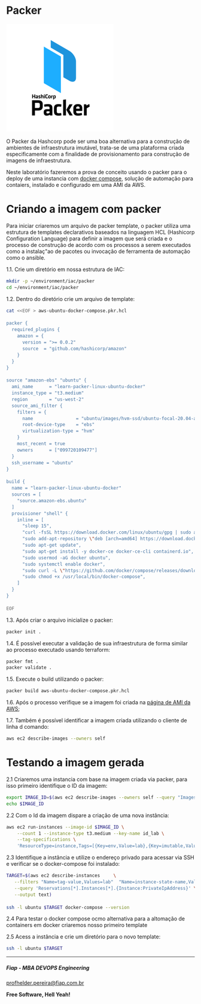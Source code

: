 # Packer

![PACKER_01](images/PACKER_01.png)

O Packer da Hashcorp pode ser uma boa alternativa para a construção de ambientes de infraestrutura imutável, trata-se de uma plataforma criada especificamente com a finalidade de provisionamento para construção de imagens de infraestrutura.

Neste laboratório fazeremos a prova de conceito usando o packer para o deploy de uma instancia com [docker compose](https://docs.docker.com/compose/), solução de automação para contaiers, instalado e configurado em uma AMI da AWS.

# Criando a imagem com packer

Para iniciar criaremos um arquivo de packer template, o packer utiliza uma estrutura de templates declarativos baseados na linguagem HCL (Hashicorp Configuration Language) para definir a imagem que será criada e o processo de construção de acordo com os processos a serem executados como a instalaç"ao de pacotes ou invocação de ferramenta de automação como o ansible.

1.1. Crie um diretório em nossa estrutura de IAC:

```sh
mkdir -p ~/environment/iac/packer
cd ~/environment/iac/packer
```

1.2. Dentro do diretório crie um arquivo de template:

```sh
cat <<EOF > aws-ubuntu-docker-compose.pkr.hcl

packer {
  required_plugins {
    amazon = {
      version = ">= 0.0.2"
      source  = "github.com/hashicorp/amazon"
    }
  }
}

source "amazon-ebs" "ubuntu" {
  ami_name      = "learn-packer-linux-ubuntu-docker"
  instance_type = "t3.medium"
  region        = "us-west-2"
  source_ami_filter {
    filters = {
      name                = "ubuntu/images/hvm-ssd/ubuntu-focal-20.04-amd64-server-*"
      root-device-type    = "ebs"
      virtualization-type = "hvm"
    }
    most_recent = true
    owners      = ["099720109477"]
  }
  ssh_username = "ubuntu"
}

build {
  name = "learn-packer-linux-ubuntu-docker"
  sources = [
    "source.amazon-ebs.ubuntu"
  ]
  provisioner "shell" {
    inline = [
      "sleep 15",
      "curl -fsSL https://download.docker.com/linux/ubuntu/gpg | sudo apt-key add -",
      "sudo add-apt-repository \"deb [arch=amd64] https://download.docker.com/linux/ubuntu $(lsb_release -cs) stable\"",
      "sudo apt-get update",
      "sudo apt-get install -y docker-ce docker-ce-cli containerd.io",
      "sudo usermod -aG docker ubuntu",
      "sudo systemctl enable docker",
      "sudo curl -L \"https://github.com/docker/compose/releases/download/1.29.2/docker-compose-$(uname -s)-$(uname -m)\" -o /usr/local/bin/docker-compose",
      "sudo chmod +x /usr/local/bin/docker-compose",
    ]
  }
}

EOF
```

1.3. Após criar o arquivo inicialize o packer:

```sh
packer init .
```

1.4. É possível executar a validação de sua infraestrutura de forma similar ao processo executado usando terraform:

```sh
packer fmt .
packer validate . 
```

1.5. Execute o build utilizando o packer:

```sh
packer build aws-ubuntu-docker-compose.pkr.hcl
```

1.6. Após o processo verifique se a imagem foi criada na [página de AMI da AWS](https://us-west-2.console.aws.amazon.com/ec2/v2/home?region=us-west-2#Images:visibility=owned-by-me;search=learn-packer-linux-ubuntu-docker;sort=name);

1.7. Também é possível identificar a imagem criada utilizando o cliente de linha d comando:

```sh
aws ec2 describe-images --owners self
```

# Testando a imagem gerada

2.1 Criaremos uma instancia com base na imagem criada via packer, para isso primeiro identifique o ID da imagem:

```sh
export IMAGE_ID=$(aws ec2 describe-images --owners self --query "Images[].ImageId" --output text)
echo $IMAGE_ID
```

2.2 Com o Id da imagem dispare a criação de uma nova instância:

```sh
aws ec2 run-instances --image-id $IMAGE_ID \
    --count 1 --instance-type t3.medium --key-name id_lab \
    --tag-specifications \
    'ResourceType=instance,Tags=[{Key=env,Value=lab},{Key=imutable,Value=true}]'
```

2.3 Identifique a instância e utilize o endereço privado para acessar via SSH e verificar se o docker-compose foi instalado:

```sh
TARGET=$(aws ec2 describe-instances     \
   --filters "Name=tag-value,Values=lab"  "Name=instance-state-name,Values=running" \
   --query 'Reservations[*].Instances[*].{Instance:PrivateIpAddress}' \
   --output text)

ssh -l ubuntu $TARGET docker-compose --version
```

2.4 Para testar o docker compose ocmo alternativa para a altomação de containers em docker criaremos nosso primeiro template

2.5 Acess a instância e crie um diretório para o novo template:

```sh
ssh -l ubuntu $TARGET
```

---

##### Fiap - MBA DEVOPS Engineering
profhelder.pereira@fiap.com.br

**Free Software, Hell Yeah!**
